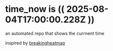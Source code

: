 # time_now is (( 2025-08-04T17:00:00.228Z ))

an automated repo that shows the currnent time

inspired by [breakingheatmap](https://github.com/breakingheatmap/breakingheatmap)